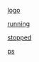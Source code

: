 [logo](http://www.shejiye.com/index.php?m=content&c=index&a=show&catid=22&id=114560)

[running](http://www.shejiye.com/index.php?m=content&c=index&a=show&catid=22&id=144687)

[stopped](http://www.shejiye.com/index.php?m=content&c=index&a=show&catid=22&id=147842)

[ps](https://www.uupoop.com/)
